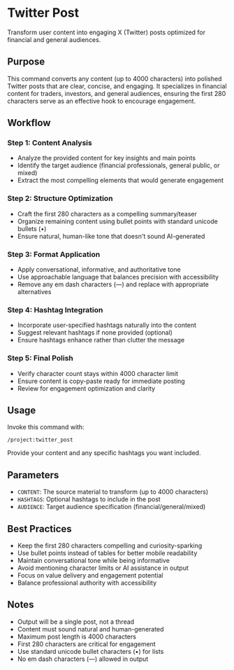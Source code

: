 # Twitter Post

Transform user content into engaging X (Twitter) posts optimized for financial and general audiences.

## Purpose

This command converts any content (up to 4000 characters) into polished Twitter posts that are clear, concise, and engaging. It specializes in financial content for traders, investors, and general audiences, ensuring the first 280 characters serve as an effective hook to encourage engagement.

## Workflow

### Step 1: Content Analysis
- Analyze the provided content for key insights and main points
- Identify the target audience (financial professionals, general public, or mixed)
- Extract the most compelling elements that would generate engagement

### Step 2: Structure Optimization
- Craft the first 280 characters as a compelling summary/teaser
- Organize remaining content using bullet points with standard unicode bullets (•)
- Ensure natural, human-like tone that doesn't sound AI-generated

### Step 3: Format Application
- Apply conversational, informative, and authoritative tone
- Use approachable language that balances precision with accessibility
- Remove any em dash characters (—) and replace with appropriate alternatives

### Step 4: Hashtag Integration
- Incorporate user-specified hashtags naturally into the content
- Suggest relevant hashtags if none provided (optional)
- Ensure hashtags enhance rather than clutter the message

### Step 5: Final Polish
- Verify character count stays within 4000 character limit
- Ensure content is copy-paste ready for immediate posting
- Review for engagement optimization and clarity

## Usage

Invoke this command with:
```
/project:twitter_post
```

Provide your content and any specific hashtags you want included.

## Parameters

- `CONTENT`: The source material to transform (up to 4000 characters)
- `HASHTAGS`: Optional hashtags to include in the post
- `AUDIENCE`: Target audience specification (financial/general/mixed)

## Best Practices

- Keep the first 280 characters compelling and curiosity-sparking
- Use bullet points instead of tables for better mobile readability
- Maintain conversational tone while being informative
- Avoid mentioning character limits or AI assistance in output
- Focus on value delivery and engagement potential
- Balance professional authority with accessibility

## Notes

- Output will be a single post, not a thread
- Content must sound natural and human-generated
- Maximum post length is 4000 characters
- First 280 characters are critical for engagement
- Use standard unicode bullet characters (•) for lists
- No em dash characters (—) allowed in output